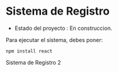 <h1>  Sistema de Registro</h1>

  -  Estado del proyecto : En construccion.

Para ejecutar el sistema, debes poner:

```npm install react```

Sistema de Registro 2
